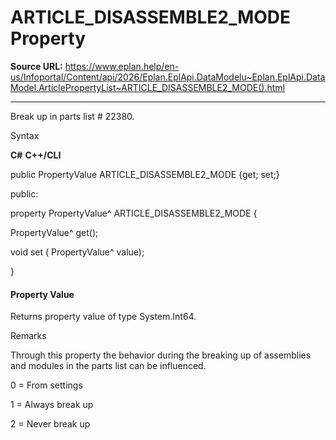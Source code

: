 # ARTICLE_DISASSEMBLE2_MODE Property

**Source URL:** https://www.eplan.help/en-us/Infoportal/Content/api/2026/Eplan.EplApi.DataModelu~Eplan.EplApi.DataModel.ArticlePropertyList~ARTICLE_DISASSEMBLE2_MODE().html

---

Break up in parts list # 22380.

Syntax

**C#**
**C++/CLI**


public PropertyValue ARTICLE_DISASSEMBLE2_MODE {get; set;}

public:

property PropertyValue^ ARTICLE_DISASSEMBLE2_MODE {

   PropertyValue^ get();

   void set (    PropertyValue^ value);

}


#### Property Value

Returns property value of type System.Int64.

Remarks

Through this property the behavior during the breaking up of assemblies and modules in the parts list can be influenced.

0 = From settings

1 = Always break up

2 = Never break up
